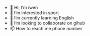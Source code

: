 - 👋 Hi, I’m iwen
- 👀 I’m interested in sport
- 🌱 I’m currently learning English
- 💞️ I’m looking to collaborate on gihub
- 📫 How to reach me phone number

<!---
iwen0/iwen0 is a ✨ special ✨ repository because its `README.md` (this file) appears on your GitHub profile.
You can click the Preview link to take a look at your changes.
--->

